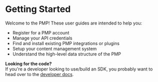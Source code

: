# Getting Started

Welcome to the PMP!  These user guides are intended to help you:

 * Register for a PMP account
 * Manage your API credentials
 * Find and install existing PMP integrations or plugins
 * Setup your content management system
 * Understand the high-level data structure of the PMP

<div class="alert alert-warning media">
  <i class="fa fa-code fa-3x pull-left media-object"></i>
  <div class="media-body">
    <b>Looking for the code?</b><br/>If you're a developer looking to use/build an SDK, you probably want to head over to the <a href="/docs">developer docs</a>.
  </div>
</div>
